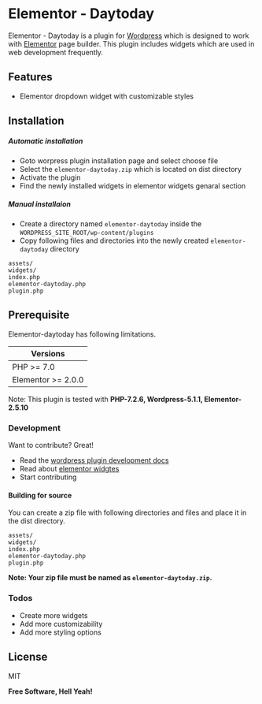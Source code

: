 # Elementor - Daytoday
    

Elementor - Daytoday is a plugin for [Wordpress](https://wordpress.org/) which is designed to work with [Elementor](https://elementor.com/) page builder. This plugin includes widgets which are used in web development frequently. 

## Features
  - Elementor dropdown widget with customizable styles

## Installation

##### Automatic installation
- Goto worpress plugin installation page and select choose file
- Select the `elementor-daytoday.zip` which is located on dist directory
- Activate the plugin
- Find the newly installed widgets in elementor widgets genaral section

##### Manual installaion
- Create a directory named `elementor-daytoday` inside the `WORDPRESS_SITE_ROOT/wp-content/plugins`  
- Copy following files and directories into the newly created `elementor-daytoday` directory
```
assets/
widgets/
index.php
elementor-daytoday.php
plugin.php
```


## Prerequisite

Elementor-daytoday has following limitations.

| Versions |
| ------ |
| PHP  >= 7.0 |
| Elementor >= 2.0.0|

Note: This plugin is tested with **PHP-7.2.6, Wordpress-5.1.1, Elementor-2.5.10**

### Development

Want to contribute? Great!

 - Read the [wordpress plugin development docs](https://developer.wordpress.org/plugins/intro/)
 - Read about [elementor widgtes](https://developers.elementor.com/elementor-widgets/)
 - Start contributing



#### Building for source
You can create a zip file with following directories and files and place it in the dist directory.
```
assets/
widgets/
index.php
elementor-daytoday.php
plugin.php
```
**Note: Your zip file must be named as  `elementor-daytoday.zip`.** 

### Todos

 - Create more widgets
 - Add more customizability
 - Add more styling options

License
----

MIT


**Free Software, Hell Yeah!**
